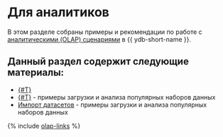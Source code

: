 # Для аналитиков

В этом разделе собраны примеры и рекомендации по работе с [аналитическими (OLAP) сценариями](../faq/analytics.md) в {{ ydb-short-name }}.

## Данный раздел содержит следующие материалы:

* [{#T}](scenarios.md)
* [{#T}](datasets/index.md) - примеры загрузки и анализа популярных наборов данных
* [Импорт датасетов](datasets/index.md) - примеры загрузки и анализа популярных наборов данных

{% include [olap-links](_includes/olap-links.md) %}